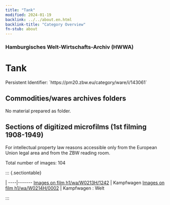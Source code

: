 ```yaml
---
title: "Tank"
modified: 2024-01-19
backlink: ../../about.en.html
backlink-title: "Category Overview"
fn-stub: about
---
```


### Hamburgisches Welt-Wirtschafts-Archiv (HWWA)

# Tank

<div class="hint">Persistent Identifier: `https://pm20.zbw.eu/category/ware/i/143061`</div>







## Commodities/wares archives folders





No material prepared as folder.



<a id="filmsections" />

## Sections of digitized microfilms (1st filming 1908-1949)

<p>For intellectual property law reasons accessible only from the European Union legal area and from the ZBW reading room.</p>



<p>Total number of images: 104</p>




::: {.sectiontable}

 | 
----|-------
<a class="btn" href="https://pm20.zbw.eu/film/h1/wa/W0213H/1242" rel="nofollow">Images on film h1/wa/W0213H/1242</a> | Kampfwagen
<a class="btn" href="https://pm20.zbw.eu/film/h1/wa/W0214H/0002" rel="nofollow">Images on film h1/wa/W0214H/0002</a> | Kampfwagen : Welt


:::
















